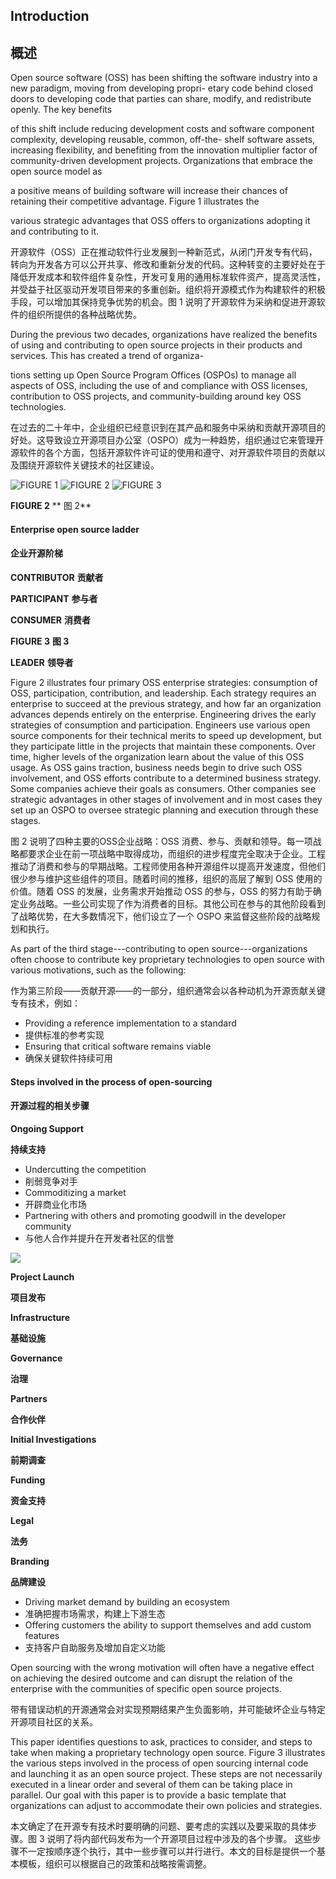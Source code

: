 
## Introduction

## 概述

Open source software (OSS) has been shifting the software industry
into a new paradigm, moving from developing propri- etary code behind
closed doors to developing code that parties can share, modify, and
redistribute openly. The key benefits

of this shift include reducing development costs and software
component complexity, developing reusable, common, off-the- shelf
software assets, increasing flexibility, and benefiting from the
innovation multiplier factor of community-driven development projects.
Organizations that embrace the open source model as

a positive means of building software will increase their chances of
retaining their competitive advantage. Figure 1 illustrates the

various strategic advantages that OSS offers to organizations adopting
it and contributing to it.

开源软件（OSS）正在推动软件行业发展到一种新范式，从闭门开发专有代码，转向为开发各方可以公开共享、修改和重新分发的代码。这种转变的主要好处在于降低开发成本和软件组件复杂性，开发可复用的通用标准软件资产，提高灵活性，并受益于社区驱动开发项目带来的多重创新。组织将开源模式作为构建软件的积极手段，可以增加其保持竞争优势的机会。图 1 说明了开源软件为采纳和促进开源软件的组织所提供的各种战略优势。

During the previous two decades, organizations have realized the
benefits of using and contributing to open source projects in their
products and services. This has created a trend of organiza-

tions setting up Open Source Program Offices (OSPOs) to manage all
aspects of OSS, including the use of and compliance with OSS licenses,
contribution to OSS projects, and community-building around key OSS
technologies.

在过去的二十年中，企业组织已经意识到在其产品和服务中采纳和贡献开源项目的好处。这导致设立开源项目办公室（OSPO）成为一种趋势，组织通过它来管理开源软件的各个方面，包括开源软件许可证的使用和遵守、对开源软件项目的贡献以及围绕开源软件关键技术的社区建设。

![FIGURE 1](./images/figure1.png)
![FIGURE 2](./images/figure2.png)
![FIGURE 3](./images/figure3.png)

**FIGURE 2**
** 图 2**

#### **Enterprise open source ladder**
#### **企业开源阶梯**

**CONTRIBUTOR**
**贡献者**

**PARTICIPANT**
**参与者**

**CONSUMER**
**消费者**

**FIGURE 3**
**图 3**

**LEADER**
**领导者**

Figure 2 illustrates four primary OSS enterprise strategies:
consumption of OSS, participation, contribution, and leadership.
Each strategy requires an enterprise to succeed at the previous
strategy, and how far an organization advances depends entirely on the enterprise. Engineering drives the early strategies of consumption and participation. Engineers use various open source components for their technical merits to speed up development, but they participate little in the projects that maintain these components. Over time, higher levels of the organization learn
about the value of this OSS usage. As OSS gains traction, business
needs begin to drive such OSS involvement, and OSS efforts contribute
to a determined business strategy. Some companies achieve their goals
as consumers. Other companies see strategic advantages in other stages
of involvement and in most cases they set up an OSPO to oversee
strategic planning and execution through these stages.

图 2 说明了四种主要的OSS企业战略：OSS 消费、参与、贡献和领导。每一项战略都要求企业在前一项战略中取得成功，而组织的进步程度完全取决于企业。工程推动了消费和参与的早期战略。工程师使用各种开源组件以提高开发速度，但他们很少参与维护这些组件的项目。随着时间的推移，组织的高层了解到 OSS 使用的价值。随着 OSS 的发展，业务需求开始推动 OSS 的参与，OSS 的努力有助于确定业务战略。一些公司实现了作为消费者的目标。其他公司在参与的其他阶段看到了战略优势，在大多数情况下，他们设立了一个 OSPO 来监督这些阶段的战略规划和执行。

As part of the third stage---contributing to open
source---organizations often choose to contribute key proprietary
technologies to open source with various motivations, such as the
following:

作为第三阶段——贡献开源——的一部分，组织通常会以各种动机为开源贡献关键专有技术，例如：

- Providing a reference implementation to a standard
- 提供标准的参考实现
- Ensuring that critical software remains viable
- 确保关键软件持续可用

#### **Steps involved in the process of open-sourcing**
#### **开源过程的相关步骤**

**Ongoing Support**

**持续支持**

- Undercutting the competition
- 削弱竞争对手
- Commoditizing a market
- 开辟商业化市场
- Partnering with others and promoting goodwill in the developer
    community
- 与他人合作并提升在开发者社区的信誉

![](media/image23.png)

**Project Launch**

**项目发布**

**Infrastructure**

**基础设施**

**Governance**

**治理**

**Partners**

**合作伙伴**

**Initial Investigations**

**前期调查**

**Funding**

**资金支持**

**Legal**

**法务**

**Branding**

**品牌建设**

- Driving market demand by building an ecosystem
- 准确把握市场需求，构建上下游生态
- Offering customers the ability to support themselves and add custom
features
- 支持客户自助服务及增加自定义功能

Open sourcing with the wrong motivation will often have a negative
effect on achieving the desired outcome and can disrupt the relation
of the enterprise with the communities of specific open source
projects.

带有错误动机的开源通常会对实现预期结果产生负面影响，并可能破坏企业与特定开源项目社区的关系。

This paper identifies questions to ask, practices to consider, and
steps to take when making a proprietary technology open source. Figure
3 illustrates the various steps involved in the process of open
sourcing internal code and launching it as an open source project.
These steps are not necessarily executed in
a linear order and several of them can be taking place in parallel.
Our goal with this paper is to provide a basic template that
organizations can adjust to accommodate their own policies and
strategies.

本文确定了在开源专有技术时要明确的问题、要考虑的实践以及要采取的具体步骤。图 3 说明了将内部代码发布为一个开源项目过程中涉及的各个步骤。
这些步骤不一定按顺序逐个执行，其中一些步骤可以并行进行。本文的目标是提供一个基本模板，组织可以根据自己的政策和战略按需调整。
